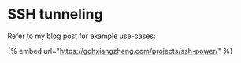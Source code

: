 # SSH tunneling

Refer to my blog post for example use-cases:&#x20;

{% embed url="https://gohxiangzheng.com/projects/ssh-power/" %}







